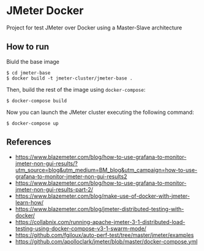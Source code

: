 # JMeter Docker

Project for test JMeter over Docker using a Master-Slave architecture

## How to run

Biuld the base image

```shell
$ cd jmeter-base
$ docker build -t jmeter-cluster/jmeter-base .
```
Then, build the rest of the image using `docker-compose`:

```shell
$ docker-compose build
```

Now you can launch the JMeter cluster executing the following command:

```shell
$ docker-compose up
```

## References

  * https://www.blazemeter.com/blog/how-to-use-grafana-to-monitor-jmeter-non-gui-results/?utm_source=blog&utm_medium=BM_blog&utm_campaign=how-to-use-grafana-to-monitor-jmeter-non-gui-results2
  * https://www.blazemeter.com/blog/how-to-use-grafana-to-monitor-jmeter-non-gui-results-part-2/
  * https://www.blazemeter.com/blog/make-use-of-docker-with-jmeter-learn-how/
  * https://www.blazemeter.com/blog/jmeter-distributed-testing-with-docker/
  * https://collabnix.com/running-apache-jmeter-3-1-distributed-load-testing-using-docker-compose-v3-1-swarm-mode/
  * https://github.com/fgiloux/auto-perf-test/tree/master/jmeter/examples
  * https://github.com/apolloclark/jmeter/blob/master/docker-compose.yml
